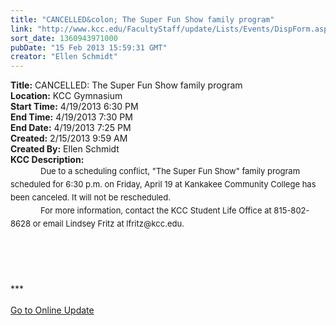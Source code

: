 ```yaml
---
title: "CANCELLED&colon; The Super Fun Show family program"
link: "http://www.kcc.edu/FacultyStaff/update/Lists/Events/DispForm.aspx?ID=360"
sort_date: 1360943971000
pubDate: "15 Feb 2013 15:59:31 GMT"
creator: "Ellen Schmidt"
---
```


<div><b>Title:</b> CANCELLED: The Super Fun Show family program</div>
<div><b>Location:</b> KCC Gymnasium</div>
<div><b>Start Time:</b> 4/19/2013 6:30 PM</div>
<div><b>End Time:</b> 4/19/2013 7:30 PM</div>
<div><b>End Date:</b> 4/19/2013 7:25 PM</div>
<div><b>Created:</b> 2/15/2013 9:59 AM</div>
<div><b>Created By:</b> Ellen Schmidt</div>
<div><b>KCC Description:</b> <div class="ExternalClass5FFB258AEA494B1DA353070E47B3B11D">
<div>
<div class="ExternalClass5FFB258AEA494B1DA353070E47B3B11D">
<p style="line-height:150%;text-indent:0.5in;margin:0in 0in 0pt" class="MsoNormal"><font size="2">Due to a scheduling conflict, &quot;The Super Fun Show&quot; family program scheduled for 6:30 p.m. on Friday, April 19 at Kankakee Community College has been canceled. It will not be rescheduled. </font></p>
<p style="line-height:150%;text-indent:0.5in;margin:0in 0in 0pt" class="MsoBodyText3"><span style="line-height:150%"><font size="2">For more information, contact the KCC Student Life Office at 815-802-8628 or email Lindsey Fritz at lfritz@kcc.edu.</font></span></p></div></div>
<div><font size="2"></font> </div>
<div>
<div>
<div>
<div>
<div><font size="2"></font> </div>
<div><font size="2"></font> </div>
<div>
<div><font size="2"></font> </div>
<div> </div>
<div>
<div>***</div>
<div> </div>
<div><a href="/FacultyStaff/update/Pages/dailyupdate.aspx">Go to Online Update</a></div>
<div> </div></div><br /></div></div></div></div></div></div></div>
